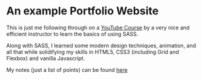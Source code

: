 # An example Portfolio Website

This is just me following through on a [YouTube Course](https://www.youtube.com/playlist?list=PLillGF-RfqbYoGoCjKoMOkVznV6aSXKzU) by a very nice and efficient instructor to learn the basics of using SASS.

Along with SASS, I learned some modern design techniques, animation, and all that while solidifying my skills in HTML5, CSS3 (including Grid and Flexbox) and vanilla Javascript.

My notes (just a list of points) can be found [here](notes.md)